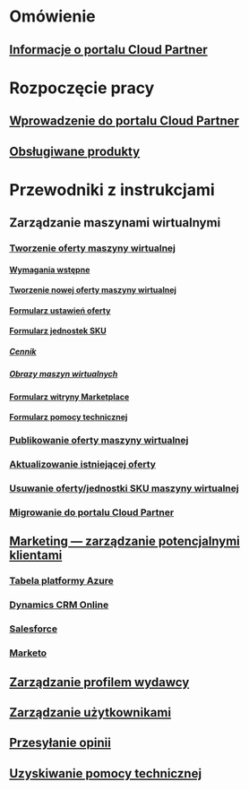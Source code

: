 # Omówienie
## [Informacje o portalu Cloud Partner](./cloud-partner-portal-what-is-the-cloud-partner-portal.md)

# Rozpoczęcie pracy
## [Wprowadzenie do portalu Cloud Partner](./cloud-partner-portal-getting-started-with-the-cloud-partner-portal.md)
## [Obsługiwane produkty](./Cloud-partner-portal-products-that-can-get-published-via-portal.md)

# Przewodniki z instrukcjami
## Zarządzanie maszynami wirtualnymi
### [Tworzenie oferty maszyny wirtualnej](./cloud-partner-portal-publish-virtual-machine.md)
#### [Wymagania wstępne](./cloud-partner-portal-publish-virtual-machine.md#what-are-pre-requisites-for-publishing-a-vm)
#### [Tworzenie nowej oferty maszyny wirtualnej](./cloud-partner-portal-publish-virtual-machine.md#how-to-create-a-new-vm-offer)
#### [Formularz ustawień oferty](./cloud-partner-portal-publish-virtual-machine.md#how-to-fill-out-the-offer-settings-form)
#### [Formularz jednostek SKU](./cloud-partner-portal-publish-virtual-machine.md#how-to-create-skus)
##### [Cennik](./cloud-partner-portal-publish-virtual-machine.md#pricing)
##### [Obrazy maszyn wirtualnych](cloud-partner-portal-publish-virtual-machine.md#vm-images)
#### [Formularz witryny Marketplace](./cloud-partner-portal-publish-virtual-machine.md#marketplace-form)
#### [Formularz pomocy technicznej](cloud-partner-portal-publish-virtual-machine.md#support-form)
### [Publikowanie oferty maszyny wirtualnej](./Cloud-partner-portal-make-offer-live-on-Azure-Marketplace.md)

### [Aktualizowanie istniejącej oferty](./cloud-partner-portal-update-existing-offer.md)
### [Usuwanie oferty/jednostki SKU maszyny wirtualnej](./cloud-partner-portal-delete-an-offer.md)
### [Migrowanie do portalu Cloud Partner](./cloud-partner-portal-how-to-migrate-to-the-new-cloud-partner-portal.md)

## [Marketing — zarządzanie potencjalnymi klientami](./cloud-partner-portal-marketing-lead-management.md)
### [Tabela platformy Azure](./cloud-partner-portal-lead-management-instructions-azure-table.md)
### [Dynamics CRM Online](./cloud-partner-portal-lead-management-instructions-dynamics.md)
### [Salesforce](./cloud-partner-portal-lead-management-instructions-salesforce.md)
### [Marketo](./cloud-partner-portal-lead-management-instructions-marketo.md)

## [Zarządzanie profilem wydawcy](./cloud-partner-portal-manage-publisher-profile.md)
## [Zarządzanie użytkownikami](./cloud-partner-portal-manage-users.md)
## [Przesyłanie opinii](./cloud-partner-portal-give-feedback.md)
## [Uzyskiwanie pomocy technicznej](./cloud-partner-portal-support-for-cloud-partner-portal.md)
